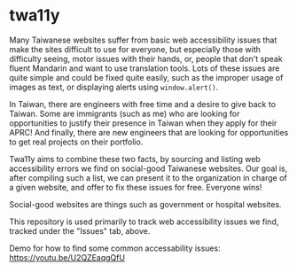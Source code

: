 # twa11y

Many Taiwanese websites suffer from basic web accessibility issues that make the sites difficult to use for everyone, but especially those with difficulty seeing, motor issues with their hands, or, people that don't speak fluent Mandarin and want to use translation tools. Lots of these issues are quite simple and could be fixed quite easily, such as the improper usage of images as text, or displaying alerts using `window.alert()`. 

In Taiwan, there are engineers with free time and a desire to give back to Taiwan. Some are immigrants (such as me) who are looking for opportunities to justify their presence in Taiwan when they apply for their APRC! And finally, there are new engineers that are looking for opportunities to get real projects on their portfolio. 

Twa11y aims to combine these two facts, by sourcing and listing web accessibility errors we find on social-good Taiwanese websites. Our goal is, after compiling such a list, we can present it to the organization in charge of a given website, and offer to fix these issues for free. Everyone wins!

Social-good websites are things such as government or hospital websites. 

This repository is used primarily to track web accessibility issues we find, tracked under the "Issues" tab, above. 

Demo for how to find some common accessability issues: https://youtu.be/U2QZEaqgQfU
